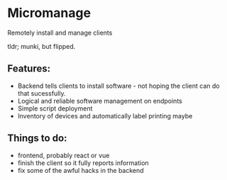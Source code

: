 # Micromanage
Remotely install and manage clients

tldr; munki, but flipped.

## Features:
 - Backend tells clients to install software - not hoping the client can do that sucessfully.
 - Logical and reliable software management on endpoints
 - Simple script deployment
 - Inventory of devices and automatically label printing maybe


## Things to do:
 - frontend, probably react or vue
 - finish the client so it fully reports information
 - fix some of the awful hacks in the backend

